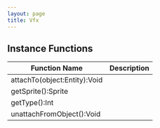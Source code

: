 ```yaml
---
layout: page
title: Vfx
---
```


## Instance Functions

| Function Name | Description |
| --------------- | ------------- |
| attachTo(object:Entity):Void |  |
| getSprite():Sprite |  |
| getType():Int |  |
| unattachFromObject():Void |  |


